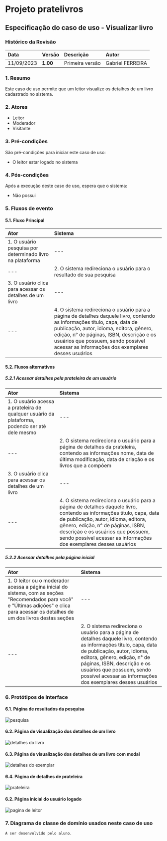 # Projeto pratelivros

## Especificação do caso de uso - Visualizar livro

### Histórico da Revisão 
|  Data  | Versão | Descrição | Autor |
|:-------|:-------|:----------|:------|
| 11/09/2023 | **1.00** | Primeira versão  | Gabriel FERREIRA |

### 1. Resumo 
Este caso de uso permite que um leitor visualize os detalhes de um livro cadastrado no sistema.

### 2. Atores 
- Leitor
- Moderador
- Visitante

### 3. Pré-condições
São pré-condições para iniciar este caso de uso:
- O leitor estar logado no sistema

### 4. Pós-condições
Após a execução deste caso de uso, espera que o sistema:
- Não possui

### 5. Fluxos de evento

#### 5.1. Fluxo Principal 
|  Ator  | Sistema |
|:-------|:------- |
|1. O usuário pesquisa por determinado livro na plataforma | --- |
| --- |2. O sistema redireciona o usuário para o resultado de sua pesquisa | --- |
|3. O usuário clica para acessar os detalhes de um livro | --- |
|--- |4. O sistema redireciona o usuário para a página de detalhes daquele livro, contendo as informações título, capa, data de publicação, autor, idioma, editora, gênero, edição, n° de páginas, ISBN, descrição e os usuários que possuem, sendo possível acessar as informações dos exemplares desses usuários |

#### 5.2. Fluxos alternativos

##### 5.2.1 Acessar detalhes pela prateleira de um usuário
|  Ator  | Sistema |
|:-------|:------- |
|1. O usuário acessa a prateleira de qualquer usuário da plataforma, podendo ser até dele mesmo | --- |
|--- |2. O sistema redireciona o usuário para a página de detalhes da prateleira, contendo as informações nome, data de última modificação, data de criação e os livros que a compõem |
|3. O usuário clica para acessar os detalhes de um livro | --- |
|--- |4. O sistema redireciona o usuário para a página de detalhes daquele livro, contendo as informações título, capa, data de publicação, autor, idioma, editora, gênero, edição, n° de páginas, ISBN, descrição e os usuários que possuem, sendo possível acessar as informações dos exemplares desses usuários |

##### 5.2.2 Acessar detalhes pela página inicial
|  Ator  | Sistema |
|:-------|:------- |
|1. O leitor ou o moderador acessa a página inicial do sistema, com as seções "Recomendados para você" e "Últimas adições" e clica para acessar os detalhes de um dos livros destas seções | --- |
|--- |2. O sistema redireciona o usuário para a página de detalhes daquele livro, contendo as informações título, capa, data de publicação, autor, idioma, editora, gênero, edição, n° de páginas, ISBN, descrição e os usuários que possuem, sendo possível acessar as informações dos exemplares desses usuários |

### 6. Protótipos de Interface
#### 6.1. Página de resultados da pesquisa
![pesquisa](https://github.com/PI-InfoWeb-CNAT/2023-pratelivros/assets/84422577/9995d00a-4c25-4dfb-824a-d6944151c679)

#### 6.2. Página de visualização dos detalhes de um livro
![detalhes do livro](https://github.com/PI-InfoWeb-CNAT/2023-pratelivros/assets/84422577/4d2a552a-4568-45b0-b34c-6e2f414c5524)

#### 6.3. Página de visualização dos detalhes de um livro com modal
![detalhes do exemplar](https://github.com/PI-InfoWeb-CNAT/2023-pratelivros/assets/84422577/a775a486-65cb-48b3-a230-890ab67372da)

#### 6.4. Página de detalhes de prateleira
![prateleira](https://github.com/PI-InfoWeb-CNAT/2023-pratelivros/assets/84422577/af60849f-3eb0-4acf-ac07-54bd810ce8f6)

#### 6.2. Página inicial do usuário logado
![pagina de leitor](https://github.com/PI-InfoWeb-CNAT/2023-pratelivros/assets/84422577/770fa5fd-1819-4671-ac04-6cff696d28f6)

### 7. Diagrama de classe de domínio usados neste caso de uso
`A ser desenvolvido pelo aluno.`
